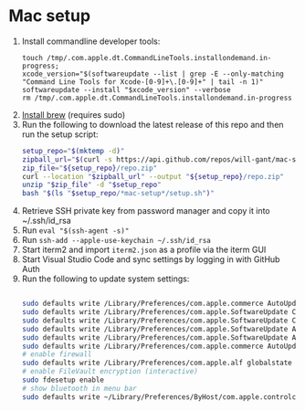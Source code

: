 # Mac setup

1. Install commandline developer tools:
    ```
    touch /tmp/.com.apple.dt.CommandLineTools.installondemand.in-progress;
    xcode_version="$(softwareupdate --list | grep -E --only-matching "Command Line Tools for Xcode-[0-9]+\.[0-9]+" | tail -n 1)"
    softwareupdate --install "$xcode_version" --verbose
    rm /tmp/.com.apple.dt.CommandLineTools.installondemand.in-progress
    ```
1. [Install brew](https://brew.sh/) (requires sudo)
1. Run the following to download the latest release of this repo and then run the setup script:
    ```bash
    setup_repo="$(mktemp -d)"
    zipball_url="$(curl -s https://api.github.com/repos/will-gant/mac-setup/releases/latest | grep zipball_url | cut -d '"' -f 4)"
    zip_file="${setup_repo}/repo.zip"
    curl --location "$zipball_url" --output "${setup_repo}/repo.zip"
    unzip "$zip_file" -d "$setup_repo"
    bash "$(ls "$setup_repo/*mac-setup*/setup.sh")"
    ```
1. Retrieve SSH private key from password manager and copy it into ~/.ssh/id_rsa
1. Run `eval "$(ssh-agent -s)"`
1. Run `ssh-add --apple-use-keychain ~/.ssh/id_rsa`
1. Start iterm2 and import `iterm2.json` as a profile via the iterm GUI
1. Start Visual Studio Code and sync settings by logging in with GitHub Auth
1. Run the following to update system settings: 
    ```bash
    
    sudo defaults write /Library/Preferences/com.apple.commerce AutoUpdate -bool true
    sudo defaults write /Library/Preferences/com.apple.SoftwareUpdate ConfigDataInstall -bool true
    sudo defaults write /Library/Preferences/com.apple.SoftwareUpdate CriticalUpdateInstall -bool true
    sudo defaults write /Library/Preferences/com.apple.SoftwareUpdate AutomaticCheckEnabled -bool true
    sudo defaults write /Library/Preferences/com.apple.SoftwareUpdate AutomaticDownload -bool true
    sudo defaults write /Library/Preferences/com.apple.commerce AutoUpdateRestartRequired -bool true
    # enable firewall
    sudo defaults write /Library/Preferences/com.apple.alf globalstate -int 2
    # enable FileVault encryption (interactive)
    sudo fdesetup enable
    # show bluetooth in menu bar
    sudo defaults write ~/Library/Preferences/ByHost/com.apple.controlcenter.plist Bluetooth -int 18
    ```
